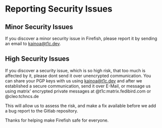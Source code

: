 # Reporting Security Issues

## Minor Security Issues

If you discover a minor security issue in Firefish, please report it by sending an
email to [kainoa@t1c.dev](mailto:kainoa@t1c.dev).

## High Security Issues

If you discover a security issue, which is so high risk, that too much is affected by it, please dont send it over unencrypted communication. You can share your PGP keys with us using kainoa@t1c.dev and after we established a secure communication, send it over E-Mail, or message us using matrix' encrypted private messages at @t1c:matrix.fedibird.com or @cleo:tchncs.de


This will allow us to assess the risk, and make a fix available before we add a
bug report to the Gitlab repository.

Thanks for helping make Firefish safe for everyone.
